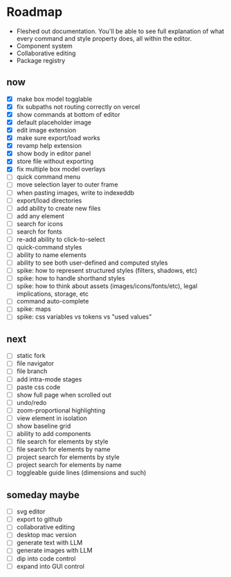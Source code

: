 
# Roadmap

- Fleshed out documentation. You'll be able to see full explanation of what every command and style property does, all within the editor.
- Component system
- Collaborative editing
- Package registry

## now

- [x] make box model togglable
- [x] fix subpaths not routing correctly on vercel
- [x] show commands at bottom of editor
- [x] default placeholder image
- [x] edit image extension
- [x] make sure export/load works
- [x] revamp help extension
- [x] show body in editor panel
- [x] store file without exporting
- [x] fix multiple box model overlays
- [ ] quick command menu
- [ ] move selection layer to outer frame
- [ ] when pasting images, write to indexeddb
- [ ] export/load directories
- [ ] add ability to create new files
- [ ] add any element
- [ ] search for icons
- [ ] search for fonts
- [ ] re-add ability to click-to-select
- [ ] quick-command styles
- [ ] ability to name elements
- [ ] ability to see both user-defined and computed styles
- [ ] spike: how to represent structured styles (filters, shadows, etc)
- [ ] spike: how to handle shorthand styles
- [ ] spike: how to think about assets (images/icons/fonts/etc), legal implications, storage, etc
- [ ] command auto-complete
- [ ] spike: maps
- [ ] spike: css variables vs tokens vs "used values"

## next

- [ ] static fork
- [ ] file navigator
- [ ] file branch
- [ ] add intra-mode stages
- [ ] paste css code
- [ ] show full page when scrolled out
- [ ] undo/redo
- [ ] zoom-proportional highlighting
- [ ] view element in isolation
- [ ] show baseline grid
- [ ] ability to add components
- [ ] file search for elements by style
- [ ] file search for elements by name
- [ ] project search for elements by style
- [ ] project search for elements by name
- [ ] toggleable guide lines (dimensions and such)

## someday maybe

- [ ] svg editor
- [ ] export to github
- [ ] collaborative editing
- [ ] desktop mac version
- [ ] generate text with LLM
- [ ] generate images with LLM
- [ ] dip into code control
- [ ] expand into GUI control

